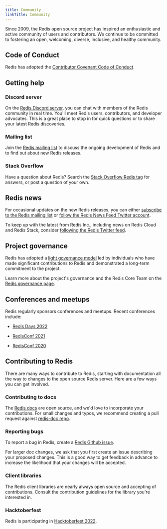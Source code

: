 ```yaml
---
title: Community
linkTitle: Community
---
```


Since 2009, the Redis open source project has inspired an enthusiastic and active community of users and contributors. We continue to be committed to fostering an open, welcoming, diverse, inclusive, and healthy community.

## Code of Conduct

Redis has adopted the [Contributor Covenant Code of Conduct](https://github.com/redis/redis/blob/unstable/CODE_OF_CONDUCT.md).

## Getting help

### Discord server

On the [Redis Discord server](https://discord.gg/redis), you can chat with members of the Redis community in real time. You'll meet Redis users, contributors, and developer advocates. This is a great place to stop in for quick questions or to share your latest Redis discoveries.

### Mailing list

Join the [Redis mailing list](https://groups.google.com/g/redis-db) to discuss the ongoing development of Redis and to find out about new Redis releases.

### Stack Overflow

Have a question about Redis? Search the [Stack Overflow Redis tag](https://stackoverflow.com/questions/tagged/redis) for answers, or post a question of your own.

## Redis news

For occasional updates on the new Redis releases, you can either [subscribe to the Redis mailing list](https://groups.google.com/g/redis-db) or [follow the Redis News Feed Twitter account](https://twitter.com/redisfeed).

To keep up with the latest from Redis Inc., including news on Redis Cloud and Redis Stack, consider [following the Redis Twitter feed](https://twitter.com/redisinc).

## Project governance

Redis has adopted a [light governance model](/docs/about/governance) led by individuals who have made significant contributions to Redis and demonstrated a long-term commitment to the project.

Learn more about the project's governance and the Redis Core Team on the [Redis governance page](/docs/about/governance).

## Conferences and meetups

Redis regularly sponsors conferences and meetups. Recent conferences include:

* [Redis Days 2022](https://redis.com/redisdays/)

* [RedisConf 2021](https://redis.com/redisconf/)

* [RedisConf 2020](https://www.youtube.com/c/Redisinc/playlists?view=50&sort=dd&shelf_id=4)

## Contributing to Redis

There are many ways to contribute to Redis, starting with documentation all the way to changes to the open source Redis server. Here are a few ways you can get involved.

### Contributing to docs

The [Redis docs](https://github.com/redis/redis-doc) are open source, and we'd love to incorporate your contributions. For small changes and typos, we recommend creating a pull request against [redis-doc repo](https://github.com/redis/redis-doc/pulls).

### Reporting bugs

To report a bug in Redis, create a [Redis Github issue](https://github.com/redis/redis/issues).

For larger doc changes, we ask that you first create an issue describing your proposed changes. This is a good way to get feedback in advance to increase the likelihood that your changes will be accepted.

### Client libraries

The Redis client libraries are nearly always open source and accepting of contributions. Consult the contribution guidelines for the library you're interested in.

### Hacktoberfest

Redis is participating in [Hacktoberfest 2022](/community/hacktoberfest/).
